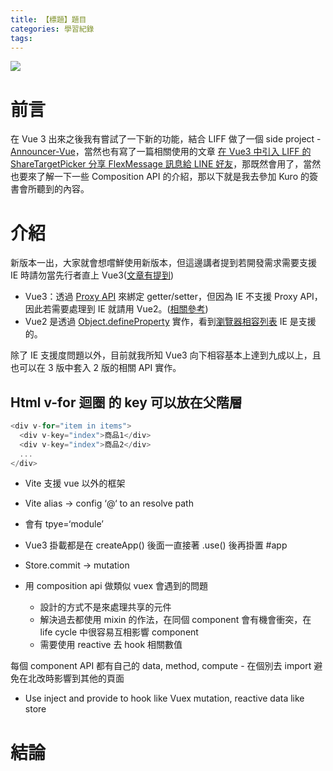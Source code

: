 ```yaml
---
title: 【標題】題目
categories: 學習紀錄
tags:
---
```


<style>
  section.compact {
    font-size: 150%  
  }
  img[alt~="center"] {
    display: block;
    margin: 0 auto;
  }
</style>

![](https://nijialin.com/images/2021/)

# 前言

在 Vue 3 出來之後我有嘗試了一下新的功能，結合 LIFF 做了一個 side project - [Announcer-Vue](https://github.com/louis70109/announcer-vue)，當然也有寫了一篇相關使用的文章 [在 Vue3 中引入 LIFF 的 ShareTargetPicker 分享 FlexMessage 訊息給 LINE 好友](https://nijialin.com/2020/09/12/how-to-use-liff-in-vue3/)，那既然會用了，當然也要來了解一下一些 Composition API 的介紹，那以下就是我去參加 Kuro 的簽書會所聽到的內容。

<!-- more -->

# 介紹

新版本一出，大家就會想嚐鮮使用新版本，但這邊講者提到若開發需求需要支援 IE 時請勿當先行者直上 Vue3([文章有提到](https://book.vue.tw/appendix/migration.html#vue-2-x-%E8%87%B3-3-0-%E5%BF%AB%E9%80%9F%E5%8D%87%E7%B4%9A%E6%8C%87%E5%8D%97))

- Vue3：透過 [Proxy API](https://developer.mozilla.org/en-US/docs/Web/JavaScript/Reference/Global_Objects/Proxy) 來綁定 getter/setter，但因為 IE 不支援 Proxy API，因此若需要處理到 IE 就請用 Vue2。([相關參考](https://stackoverflow.com/questions/64836337/using-vue-3-in-ie11/64837153))
- Vue2 是透過 [Object.defineProperty](https://developer.mozilla.org/zh-TW/docs/Web/JavaScript/Reference/Global_Objects/Object/defineProperty) 實作，看到[瀏覽器相容列表](https://developer.mozilla.org/zh-TW/docs/Web/JavaScript/Reference/Global_Objects/Object/defineProperty#%E7%80%8F%E8%A6%BD%E5%99%A8%E7%9B%B8%E5%AE%B9%E6%80%A7) IE 是支援的。

除了 IE 支援度問題以外，目前就我所知 Vue3 向下相容基本上達到九成以上，且也可以在 3 版中套入 2 版的相關 API 實作。


## Html v-for 迴圈 的 key 可以放在父階層

```javascript
<div v-for="item in items">
  <div v-key="index">商品1</div>
  <div v-key="index">商品2</div>
  ...
</div>
```

- Vite 支援 vue 以外的框架
- Vite alias -> config ‘@‘ to an resolve path
- 會有 tpye=‘module’

- Vue3 掛載都是在 createApp() 後面一直接著 .use() 後再掛置 #app

- Store.commit -> mutation

- 用 composition api 做類似 vuex 會遇到的問題
  - 設計的方式不是來處理共享的元件
  - 解決過去都使用 mixin 的作法，在同個 component 會有機會衝突，在 life cycle 中很容易互相影響 component
  - 需要使用 reactive 去 hook 相關數值

每個 component API 都有自己的 data, method, compute - 在個別去 import 避免在北改時影響到其他的頁面

- Use inject and provide to hook like Vuex mutation, reactive data like store

# 結論
